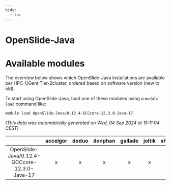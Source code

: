 ```yaml
---
hide:
  - toc
---
```


OpenSlide-Java
==============

# Available modules


The overview below shows which OpenSlide-Java installations are available per HPC-UGent Tier-2cluster, ordered based on software version (new to old).

To start using OpenSlide-Java, load one of these modules using a `module load` command like:

```shell
module load OpenSlide-Java/0.12.4-GCCcore-12.3.0-Java-17
```

*(This data was automatically generated on Wed, 04 Sep 2024 at 15:11:04 CEST)*  

| |accelgor|doduo|donphan|gallade|joltik|shinx|skitty|
| :---: | :---: | :---: | :---: | :---: | :---: | :---: | :---: |
|OpenSlide-Java/0.12.4-GCCcore-12.3.0-Java-17|x|x|x|x|x|-|x|
